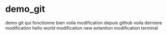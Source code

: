 # demo_git
demo git qui fonctionne bien
voila modification depuis github
voila derniere modification
hello world
modification new extention
modification terminal